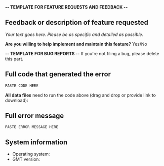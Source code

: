 **-- TEMPLATE FOR FEATURE REQUESTS AND FEEDBACK --**

## Feedback or description of feature requested

*Your text goes here. Please be as specific and detailed as possible.*


**Are you willing to help implement and maintain this feature?** Yes/No



**-- TEMPLATE FOR BUG REPORTS --** If you're not filing a bug, please delete this part.

## Full code that generated the error

```bash
PASTE CODE HERE
```

**All data files** need to run the code above (drag and drop or provide link to
download):


## Full error message

```
PASTE ERROR MESSAGE HERE
```

## System information

* Operating system:
* GMT version:
